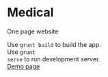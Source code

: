 # Medical
 One page website

 Use <code>grunt build</code> to build the app.
 <br>
 Use <code>grunt serve</code> to run development server.
 <br>
 <a target="_blank" href="http://seruf.eu5.org/portfolio/tourism/index.html">Demo page</a>